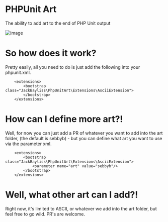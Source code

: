 # PHPUnit Art
The ability to add art to the end of PHP Unit output

![image](https://github.com/user-attachments/assets/2c391cda-d0dd-4da1-bd44-4c73466a2cbd)
# So how does it work?
Pretty easily, all you need to do is just add the following into your phpunit.xml.
``` 
    <extensions>
        <bootstrap class="JackBayliss\PhpUnitArt\Extensions\AsciiExtension">
        </bootstrap>
    </extensions>
```
# How can I define more art?!
Well, for now you can just add a PR of whatever you want to add into the art folder, (the default is sebbyb) - but you can define what art you want to use via the parameter xml.
```
    <extensions>
        <bootstrap class="JackBayliss\PhpUnitArt\Extensions\AsciiExtension">
            <parameter name="art" value="sebbyb"/>
        </bootstrap>
    </extensions>
```
# Well, what other art can I add?!
Right now, it's limited to ASCII, or whatever we add into the art folder, but feel free to go wild. PR's are welcome.

